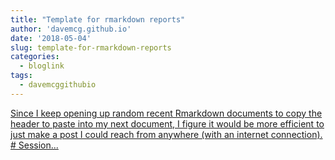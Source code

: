 ```yaml
---
title: "Template for rmarkdown reports"
author: 'davemcg.github.io'
date: '2018-05-04'
slug: template-for-rmarkdown-reports
categories:
  - bloglink
tags:
  - davemcggithubio
---
```


[Since I keep opening up random recent Rmarkdown documents to copy the header to paste into my next document, I figure it would be more efficient to just make a post I could reach from anywhere (with an internet connection). # Session...<click to read more>](http://davemcg.github.io/./post/template-for-rmarkdown-reports/)

